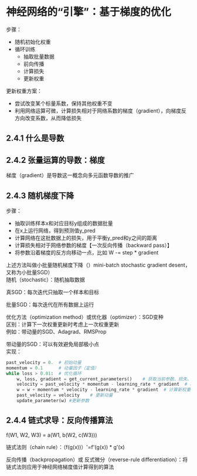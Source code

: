 # 神经网络的“引擎”：基于梯度的优化

步骤：
- 随机初始化权重
- 循环训练
  - 抽取批量数据
  - 前向传播
  - 计算损失
  - 更新权重

更新权重方案：
-  尝试改变某个标量系数，保持其他权重不变
-  利用网络运算可微，计算损失相对于网络系数的梯度（gradient），向梯度反方向改变系数，从而降低损失
## 2.4.1 什么是导数
## 2.4.2 张量运算的导数：梯度
梯度（gradient）是导数这一概念向多元函数导数的推广
## 2.4.3 随机梯度下降
步骤：
- 抽取训练样本x和对应目标y组成的数据批量
- 在x上运行网络，得到预测值y_pred
- 计算网络在这批数据上的损失，用于平衡y_pred和y之间的距离
- 计算损失相对于网络参数的梯度【一次反向传播（backward pass）】
- 将参数沿着梯度的反方向移动一点，比如 W -= step * gradient

上述方法叫做小批量随机梯度下降（）mini-batch stochastic gradient desent，又称为小批量SGD）  
随机（stochastic）：随机抽取数据  

真SGD：每次迭代只抽取一个样本和目标  

批量SGD：每次迭代在所有数据上运行  

优化方法（optimization method）或优化器（optimizer）：SGD变种  
区别：计算下一次权重更新时考虑上一次权重更新  
例如：带动量的SGD、Adagrad、RMSProp  

带动量的SGD：可以有效避免局部极小点  
实现：  

```python
past_velocity = 0.  # 初始动量
momentum = 0.1      # 动量因子（定值）
while loss > 0.01:  # 优化循环
    w, loss, gradient = get_current_parameters()    # 获取当前参数、损失、梯度
    velocity = past_velocity * momentum - learning_rate * gradient  # 根据前一动量计算当前动量
    w = w + momentum * velocity - learning_rate * gradient  # 计算新权重
    past_velocity = velocity    # 更新动量
    update_parameter(w) #更新参数
```
## 2.4.4 链式求导：反向传播算法
f(W1, W2, W3) = a(W1, b(W2, c(W3)))  

链式法则（chain rule）：（f(g(x))）'=f'(g(x)) * g'(x)  

反向传播（backpropagation）或 反式微分（reverse-rule differentiation）：将链式法则应用于神经网络梯度值计算得到的算法
